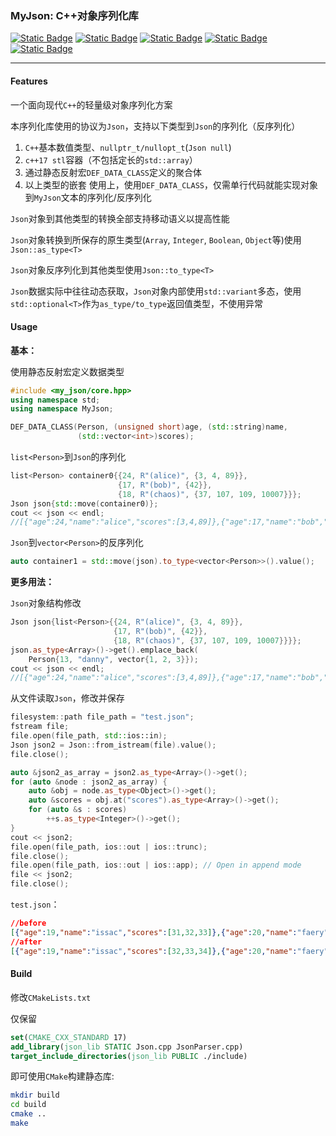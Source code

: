 ###  MyJson: C++对象序列化库

[![Static Badge](https://img.shields.io/badge/license-MIT-blue?logo=git&logoColor=%20)]() [![Static Badge](https://img.shields.io/badge/C%2B%2B-17-green?logo=cplusplus&logoColor=blue)]() [![Static Badge](https://img.shields.io/badge/cmake-3.22%2B-green?logo=cmake&logoColor=deepskyblue)]() [![Static Badge](https://img.shields.io/badge/compiler-x86%20gcc%2011.3+-green?logo=compilerexplorer)]() [![Static Badge](https://img.shields.io/badge/compiler-x86%20MSVC%2019.29%2B-green?logo=compilerexplorer)]() 

---

#### Features

一个面向现代`C++`的轻量级对象序列化方案

本序列化库使用的协议为`Json`，支持以下类型到`Json`的序列化（反序列化）

1. `C++`基本数值类型、`nullptr_t/nullopt_t`(`Json null`)
2. `c++17 stl`容器（不包括定长的`std::array`）
3. 通过静态反射宏`DEF_DATA_CLASS`定义的聚合体
4. 以上类型的嵌套
	使用上，使用`DEF_DATA_CLASS`，仅需单行代码就能实现对象到`MyJson`文本的序列化/反序列化

`Json`对象到其他类型的转换全部支持移动语义以提高性能

`Json`对象转换到所保存的原生类型(`Array`,  `Integer`, `Boolean`, `Object`等)使用`Json::as_type<T>`

`Json`对象反序列化到其他类型使用`Json::to_type<T>`

`Json`数据实际中往往动态获取，`Json`对象内部使用`std::variant`多态，使用`std::optional<T>`作为`as_type/to_type`返回值类型，不使用异常

#### Usage

**基本：**

使用静态反射宏定义数据类型

```c++
#include <my_json/core.hpp> 
using namespace std;
using namespace MyJson;

DEF_DATA_CLASS(Person, (unsigned short)age, (std::string)name,
               (std::vector<int>)scores);
```

`list<Person>`到`Json`的序列化

```c++
list<Person> container0{{24, R"(alice)", {3, 4, 89}},
                        {17, R"(bob)", {42}},
                        {18, R"(chaos)", {37, 107, 109, 10007}}};
Json json{std::move(container0)};
cout << json << endl;
//[{"age":24,"name":"alice","scores":[3,4,89]},{"age":17,"name":"bob","scores":[42]},{"age":18,"name":"chaos","scores":[37,107,109,10007]}]
```

`Json`到`vector<Person>`的反序列化

```c++
auto container1 = std::move(json).to_type<vector<Person>>().value();
```

**更多用法：**

`Json`对象结构修改

```c++
Json json{list<Person>{{24, R"(alice)", {3, 4, 89}},
                       {17, R"(bob)", {42}},
                       {18, R"(chaos)", {37, 107, 109, 10007}}}};
json.as_type<Array>()->get().emplace_back(
    Person{13, "danny", vector{1, 2, 3}});
cout << json << endl;
//[{"age":24,"name":"alice","scores":[3,4,89]},{"age":17,"name":"bob","scores":[42]},{"age":18,"name":"chaos","scores":[37,107,109,10007]},{"age":13,"name":"danny","scores":[1,2,3]}]
```

从文件读取`Json`，修改并保存

```c++
filesystem::path file_path = "test.json";
fstream file;
file.open(file_path, std::ios::in);
Json json2 = Json::from_istream(file).value();
file.close();

auto &json2_as_array = json2.as_type<Array>()->get();
for (auto &node : json2_as_array) {
    auto &obj = node.as_type<Object>()->get();
    auto &scores = obj.at("scores").as_type<Array>()->get();
    for (auto &s : scores)
        ++s.as_type<Integer>()->get();
}
cout << json2;
file.open(file_path, ios::out | ios::trunc);
file.close();
file.open(file_path, ios::out | ios::app); // Open in append mode
file << json2;
file.close();
```

`test.json`：

```json
//before
[{"age":19,"name":"issac","scores":[31,32,33]},{"age":20,"name":"faery","scores":[22,-83]}]
//after
[{"age":19,"name":"issac","scores":[32,33,34]},{"age":20,"name":"faery","scores":[23,-82]}]
```

#### Build

修改`CMakeLists.txt`

仅保留

```cmake
set(CMAKE_CXX_STANDARD 17)
add_library(json_lib STATIC Json.cpp JsonParser.cpp)
target_include_directories(json_lib PUBLIC ./include)
```

即可使用`CMake`构建静态库:

```bash
mkdir build
cd build 
cmake .. 
make 
```

